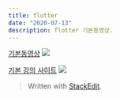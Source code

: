 ```yaml
---
title: flutter
date: "2020-07-13"
description: flotter 기본동영상.
---
```


[기본동영상](https://www.youtube.com/watch?v=uq7e386eG4Y&list=PLybADvIp2cxgYovNF3r16TZjFD-4mcyMD)
![](https://i.ibb.co/DzGsjsX/Screen-Shot-2020-07-13-at-10-55-12-AM.png)

[기본 강의 사이트](https://fkkmemi.github.io/ff/ff-001/)
![](https://i.ibb.co/mDR6ZfN/Screen-Shot-2020-07-13-at-11-00-01-AM.png )
> Written with [StackEdit](https://stackedit.io/).
<!--stackedit_data:
eyJoaXN0b3J5IjpbLTc5OTQwMTc2M119
-->